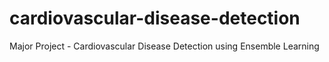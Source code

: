 # cardiovascular-disease-detection
Major Project - Cardiovascular Disease Detection using Ensemble Learning 
